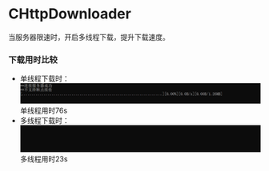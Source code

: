 # CHttpDownloader
当服务器限速时，开启多线程下载，提升下载速度。  
### 下载用时比较
* 单线程下载时：   
![image](https://github.com/YanYangB/CHttpDownloader/blob/master/image/single.gif)
单线程用时76s
* 多线程下载时：   
![image](https://github.com/YanYangB/CHttpDownloader/blob/master/image/multi.gif)
多线程用时23s  
